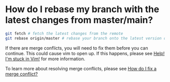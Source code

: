 # How do I rebase my branch with the latest changes from master/main?

```bash
git fetch # fetch the latest changes from the remote
git rebase origin/master # rebase your branch onto the latest version of master
```

If there are merge conflicts, you will need to fix them before you can continue.
This could cause vim to open up. If this happens, please see [Help! I'm stuck in Vim!](./docs/errors/vim.md) for more information.

To learn more about resolving merge conflicts, please see [How do I fix a merge conflict?](./docs/errors/fix-a-merge-conflict.md)